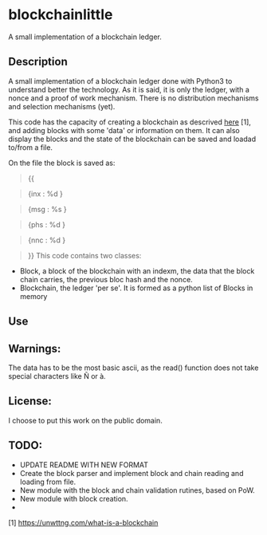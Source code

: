 # blockchainlittle
A small implementation of a blockchain ledger.

## Description 

A small implementation of a blockchain ledger done with Python3 to understand better the technology. As it is said, it is only the ledger, with a nonce and a proof of work mechanism. There is no distribution mechanisms and selection mechanisms (yet). 

This code has the capacity of creating a blockchain as descrived [here](https://unwttng.com/what-is-a-blockchain) [1], and adding blocks with some 'data' or information on them. It can also display the blocks and the state of the blockchain can be saved and loadad to/from a file. 

On the file the block is saved as:

 
>{{

>    {inx : %d }

>    {msg : %s }

>    {phs : %d }

>    {nnc : %d }

>}}
This code contains two classes:

* Block, a block of the blockchain with an indexm, the data that the block chain carries, the previous bloc hash and the nonce.
* Blockchain, the ledger 'per se'. It is formed as a python list of Blocks in memory


## Use



## Warnings:

The data has to be the most basic ascii, as the read() function does not take special characters like Ñ or à. 

## License:

I choose to put this work on the public domain. 

## TODO:

* UPDATE README WITH NEW FORMAT
* Create the block parser and implement block and chain reading and loading from file.
* New module with the block and chain validation rutines, based on PoW. 
* New module with block creation.
* 

 [1] https://unwttng.com/what-is-a-blockchain
